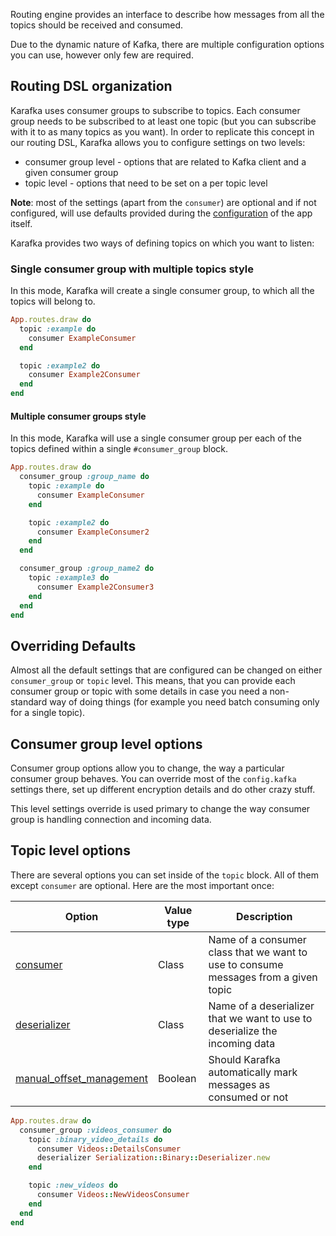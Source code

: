 Routing engine provides an interface to describe how messages from all the topics should be received and consumed.

Due to the dynamic nature of Kafka, there are multiple configuration options you can use, however only few are required.

## Routing DSL organization

Karafka uses consumer groups to subscribe to topics. Each consumer group needs to be subscribed to at least one topic (but you can subscribe with it to as many topics as you want). In order to replicate this concept in our routing DSL, Karafka allows you to configure settings on two levels:

* consumer group level - options that are related to Kafka client and a given consumer group
* topic level - options that need to be set on a per topic level

**Note**: most of the settings (apart from the ```consumer```) are optional and if not configured, will use defaults provided during the [configuration](https://github.com/karafka/karafka/wiki/Configuration) of the app itself.

Karafka provides two ways of defining topics on which you want to listen:

### Single consumer group with multiple topics style

In this mode, Karafka will create a single consumer group, to which all the topics will belong to.

```ruby
App.routes.draw do
  topic :example do
    consumer ExampleConsumer
  end

  topic :example2 do
    consumer Example2Consumer
  end
end
```

#### Multiple consumer groups style

In this mode, Karafka will use a single consumer group per each of the topics defined within a single `#consumer_group` block.

```ruby
App.routes.draw do
  consumer_group :group_name do
    topic :example do
      consumer ExampleConsumer
    end

    topic :example2 do
      consumer ExampleConsumer2
    end
  end

  consumer_group :group_name2 do
    topic :example3 do
      consumer Example2Consumer3
    end
  end
end
```

## Overriding Defaults

Almost all the default settings that are configured can be changed on either ```consumer_group``` or ```topic``` level. This means, that you can provide each consumer group or topic with some details in case you need a non-standard way of doing things (for example you need batch consuming only for a single topic).

## Consumer group level options

Consumer group options allow you to change, the way a particular consumer group behaves. You can override most of the ```config.kafka``` settings there, set up different encryption details and do other crazy stuff.

This level settings override is used primary to change the way consumer group is handling connection and incoming data.

## Topic level options

There are several options you can set inside of the ```topic``` block. All of them except ```consumer``` are optional. Here are the most important once:

| Option               | Value type   | Description                                                                                                       |
|----------------------|--------------|-------------------------------------------------------------------------------------------------------------------|
| [consumer](https://github.com/karafka/karafka/wiki/Consumers)    | Class      | Name of a consumer class that we want to use to consume messages from a given topic |
| [deserializer](https://github.com/karafka/karafka/wiki/Deserialization)               | Class        | Name of a deserializer that we want to use to deserialize the incoming data                                                 |
| [manual_offset_management](https://github.com/karafka/karafka/wiki/Manual-offset-management)               | Boolean        | Should Karafka automatically mark messages as consumed or not |


```ruby
App.routes.draw do
  consumer_group :videos_consumer do
    topic :binary_video_details do
      consumer Videos::DetailsConsumer
      deserializer Serialization::Binary::Deserializer.new
    end

    topic :new_videos do
      consumer Videos::NewVideosConsumer
    end
  end
end
```
